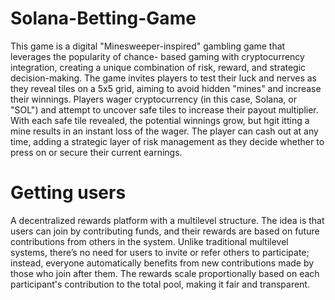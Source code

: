 # Solana-Betting-Game

This game is a digital "Minesweeper-inspired" gambling game that leverages the popularity of chance- based gaming with cryptocurrency integration, creating a unique combination of risk, reward, and strategic decision-making. The game invites players to test their luck and nerves as they reveal tiles on a 5x5 grid, aiming to avoid hidden "mines" and increase their winnings.
Players wager cryptocurrency (in this case, Solana, or "SOL") and attempt to uncover safe tiles to increase their payout multiplier. With each safe tile revealed, the potential winnings grow, but hgit itting a mine results in an instant loss of the wager. The player can cash out at any time, adding a strategic layer of risk management as they decide whether to press on or secure their current earnings.


# Getting users
A decentralized rewards platform with a multilevel structure.
The idea is that users can join by contributing funds, and their rewards are based on future contributions from others in the system. 
Unlike traditional multilevel systems, there’s no need for users to invite or refer others to participate; instead, everyone automatically benefits from new contributions made by those who join after them. 
The rewards scale proportionally based on each participant's contribution to the total pool, making it fair and transparent.

